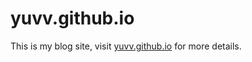 # yuvv.github.io

This is my blog site, visit [yuvv.github.io](https://yuvv.github.io/) for more details.
